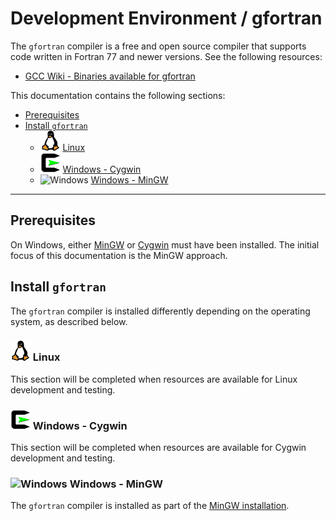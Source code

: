 # Development Environment / gfortran #

The `gfortran` compiler is a free and open source compiler that supports code written in Fortran 77 and newer versions.
See the following resources:

* [GCC Wiki - Binaries available for gfortran](https://gcc.gnu.org/wiki/GFortranBinaries)

This documentation contains the following sections:

* [Prerequisites](#prerequisites)
* [Install `gfortran`](#install-gfortran)
	+ ![Linux](../images/linux-32.png) [Linux](#linux)
	+ ![Cygwin](../images/cygwin-32.png) [Windows - Cygwin](#windows-cygwin)
	+ ![Windows](../images/windows-32.ico) [Windows - MinGW](#windows-mingw)

-----------------

## Prerequisites ##

On Windows, either [MinGW](machine.md#install-mingw-native-windows-32-bit) or [Cygwin](machine.md#install-cygwin) must have been installed.
The initial focus of this documentation is the MinGW approach.

## Install `gfortran` ##

The `gfortran` compiler is installed differently depending on the operating system, as described below.

### ![Linux](../images/linux-32.png) Linux ###

This section will be completed when resources are available for Linux development and testing.

### ![Cygwin](../images/cygwin-32.png) Windows - Cygwin ###

This section will be completed when resources are available for Cygwin development and testing.

### ![Windows](../images/windows-32.ico) Windows - MinGW ###

The `gfortran` compiler is installed as part of the [MinGW installation](machine.md#install-mingw).
